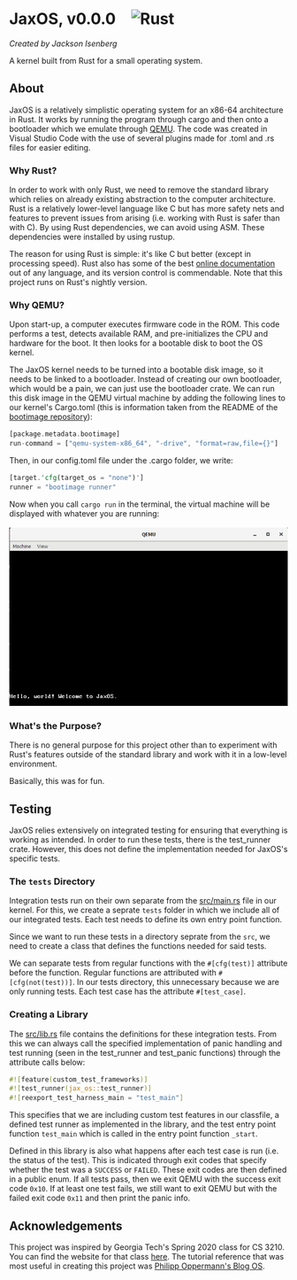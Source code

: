 # JaxOS, v0.0.0&emsp;![Rust](https://github.com/JIceberg/rust-os/workflows/Rust/badge.svg)

*Created by Jackson Isenberg*

A kernel built from Rust for a small operating system.


## About

JaxOS is a relatively simplistic operating system for an x86-64 architecture in Rust. It works by running the program through cargo and then onto a bootloader which we emulate through [QEMU](https://www.qemu.org/). The code was created in Visual Studio Code with the use of several plugins made for .toml and .rs files for easier editing.

### Why Rust?

In order to work with only Rust, we need to remove the standard library which relies on already existing abstraction to the computer architecture. Rust is a relatively lower-level language like C but has more safety nets and features to prevent issues from arising (i.e. working with Rust is safer than with C). By using Rust dependencies, we can avoid using ASM. These dependencies were installed by using rustup.

The reason for using Rust is simple: it's like C but better (except in processing speed). Rust also has some of the best [online documentation](https://doc.rust-lang.org/book/title-page.html) out of any language, and its version control is commendable. Note that this project runs on Rust's nightly version.

### Why QEMU?

Upon start-up, a computer executes firmware code in the ROM. This code performs a test, detects available RAM, and pre-initializes the CPU and hardware for the boot. It then looks for a bootable disk to boot the OS kernel.

The JaxOS kernel needs to be turned into a bootable disk image, so it needs to be linked to a bootloader. Instead of creating our own bootloader, which would be a pain, we can just use the bootloader crate. We can run this disk image in the QEMU virtual machine by adding the following lines to our kernel's Cargo.toml (this is information taken from the README of the [bootimage repository](https://github.com/rust-osdev/bootimage)):
```rs
[package.metadata.bootimage]
run-command = ["qemu-system-x86_64", "-drive", "format=raw,file={}"]
```
Then, in our config.toml file under the .cargo folder, we write:
```rs
[target.'cfg(target_os = "none")']
runner = "bootimage runner"
```

Now when you call `cargo run` in the terminal, the virtual machine will be displayed with whatever you are running:
<br><br />
<img src=".github/images/qemu-vm.png">

### What's the Purpose?

There is no general purpose for this project other than to experiment with Rust's features outside of the standard library and work with it in a low-level environment.

Basically, this was for fun.


## Testing

JaxOS relies extensively on integrated testing for ensuring that everything is working as intended. In order to run these tests, there is the test_runner crate. However, this does not define the implementation needed for JaxOS's specific tests.

### The `tests` Directory

Integration tests run on their own separate from the [src/main.rs](src/main.rs) file in our kernel. For this, we create a seprate `tests` folder in which we include all of our integrated tests. Each test needs to define its own entry point function.

Since we want to run these tests in a directory seprate from the `src`, we need to create a class that defines the functions needed for said tests.

We can separate tests from regular functions with the `#[cfg(test)]` attribute before the function. Regular functions are attributed with `#[cfg(not(test))]`. In our tests directory, this unnecessary because we are only running tests. Each test case has the attribute `#[test_case]`.

### Creating a Library

The [src/lib.rs](src/lib.rs) file contains the definitions for these integration tests. From this we can always call the specified implementation of panic handling and test running (seen in the test_runner and test_panic functions) through the attribute calls below:
```rs
#![feature(custom_test_frameworks)]
#![test_runner(jax_os::test_runner)]
#![reexport_test_harness_main = "test_main"]
```
This specifies that we are including custom test features in our classfile, a defined test runner as implemented in the library, and the test entry point function `test_main` which is called in the entry point function `_start`.

Defined in this library is also what happens after each test case is run (i.e. the status of the test). This is indicated through exit codes that specify whether the test was a `SUCCESS` or `FAILED`. These exit codes are then defined in a public enum. If all tests pass, then we exit QEMU with the success exit code `0x10`. If at least one test fails, we still want to exit QEMU but with the failed exit code `0x11` and then print the panic info.


## Acknowledgements

This project was inspired by Georgia Tech's Spring 2020 class for CS 3210. You can find the website for that class [here](https://tc.gts3.org/cs3210/2020/spring/lab.html). The tutorial reference that was most useful in creating this project was [Philipp Oppermann's Blog OS](https://os.phil-opp.com/).